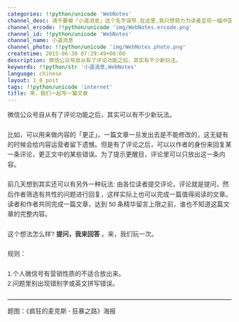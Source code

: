 ```yaml
---
categories: !!python/unicode 'WebNotes'
channel_desc: 请不要被「小道消息」这个名字误导.在这里,我只想努力为读者呈现一幅中国互联网的清明上河图.
channel_ercode: !!python/unicode 'img/WebNotes.ercode.png'
channel_id: !!python/unicode 'WebNotes'
channel_name: 小道消息
channel_photo: !!python/unicode 'img/WebNotes.photo.png'
createtime: 2015-06-30 07:29:49+00:00
description: 微信公众号自从有了评论功能之后，其实有不少新玩法。
keywords: !!python/str '小道消息,WebNotes'
language: chinese
layout: 1_0_post
tags: !!python/unicode 'internet'
title: 来，我们一起写一篇文章
---
```

<div class="rich_media_content" id="js_content">
<p style="font-family: Avenir, sans-serif; line-height: 1.6em; border: 0px; margin-top: 2px; margin-bottom: 22px; padding: 0px; outline: 0px; color: rgb(51, 51, 51); white-space: normal;">
         微信公众号自从有了评论功能之后，其实可以有不少新玩法。
        </p>
<p style="font-family: Avenir, sans-serif; line-height: 1.6em; border: 0px; margin-top: 2px; margin-bottom: 22px; padding: 0px; outline: 0px; color: rgb(51, 51, 51); white-space: normal;">
         比如，可以用来做内容的「更正」。一篇文章一旦发出去是不能修改的，这无疑有的时候会给内容运营者留下遗憾。但是有了评论之后，可以以作者的身份来回复某一条评论，更正文中的某些错误。为了提示更醒目，评论里可以只放出这一条内容。
        </p>
<p style="font-family: Avenir, sans-serif; line-height: 1.6em; border: 0px; margin-top: 2px; margin-bottom: 22px; padding: 0px; outline: 0px; color: rgb(51, 51, 51); white-space: normal;">
         前几天想到其实还可以有另外一种玩法: 由各位读者提交评论，评论就是提问，然后作者筛选有共性的问题进行回复，这样实际上也可以完成一篇值得阅读的文章。读者和作者共同完成一篇文章，达到 50 条精华留言上限之前，谁也不知道这篇文章的完整内容。
        </p>
<p style="font-family: Avenir, sans-serif; line-height: 1.6em; border: 0px; margin-top: 2px; margin-bottom: 22px; padding: 0px; outline: 0px; color: rgb(51, 51, 51); white-space: normal;">
         这个想法怎么样?
         <strong>
          提问，我来回答
         </strong>
         。来，我们玩一次。
        </p>
<p style="font-family: Avenir, sans-serif; line-height: 1.6em; border: 0px; margin-top: 2px; margin-bottom: 22px; padding: 0px; outline: 0px; color: rgb(51, 51, 51); white-space: normal;">
         规则：
        </p>
<p style="font-family: Avenir, sans-serif; line-height: 1.6em; border: 0px; margin-top: 2px; margin-bottom: 22px; padding: 0px; outline: 0px; color: rgb(51, 51, 51); white-space: normal;">
         1.个人微信号有营销性质的不适合放出来。
         <br style="line-height: 1.6em;"/>
         2.问题里别出现错别字或英文拼写错误。
        </p>
<hr style="font-family: Avenir, sans-serif; line-height: 1.6em; border-right-width: 0px; border-bottom-width: 0px; border-left-width: 0px; border-top-style: solid; border-top-color: rgb(234, 234, 234); height: 1px; margin: 1em 0px; padding: 0px; color: rgb(51, 51, 51); white-space: normal;"/>
<p style="font-family: Avenir, sans-serif; line-height: 1.6em; border: 0px; margin-top: 2px; margin-bottom: 22px; padding: 0px; outline: 0px; color: rgb(51, 51, 51); white-space: normal;">
         题图：《疯狂的麦克斯 - 狂暴之路》海报
        </p>
<p>
<br/>
</p>
</div>